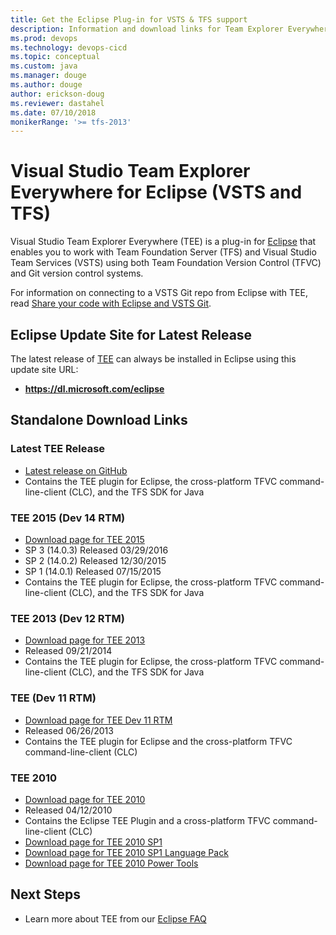 ```yaml
---
title: Get the Eclipse Plug-in for VSTS & TFS support
description: Information and download links for Team Explorer Everywhere for Eclipse
ms.prod: devops
ms.technology: devops-cicd
ms.topic: conceptual
ms.custom: java
ms.manager: douge
ms.author: douge
author: erickson-doug
ms.reviewer: dastahel
ms.date: 07/10/2018
monikerRange: '>= tfs-2013'
---
```



# Visual Studio Team Explorer Everywhere for Eclipse (VSTS and TFS)

Visual Studio Team Explorer Everywhere (TEE) is a plug-in for [Eclipse](https://www.eclipse.org/) that enables
you to work with Team Foundation Server (TFS) and Visual Studio Team Services (VSTS) using both Team Foundation Version Control (TFVC) 
and Git version control systems. 

For information on connecting to a VSTS Git repo from Eclipse with TEE, read [Share your code with Eclipse and VSTS Git](/vsts/git/share-your-code-in-git-eclipse).

## Eclipse Update Site for Latest Release
The latest release of [TEE](https://marketplace.eclipse.org/content/team-explorer-everywhere) can always be installed in Eclipse using this update site URL:

* **https://dl.microsoft.com/eclipse**



## Standalone Download Links

### Latest TEE Release
* [Latest release on GitHub](https://github.com/Microsoft/team-explorer-everywhere/releases)
* Contains the TEE plugin for Eclipse, the cross-platform TFVC command-line-client (CLC), and the TFS SDK for Java

### TEE 2015 (Dev 14 RTM)
* [Download page for TEE 2015](https://www.microsoft.com/en-us/download/details.aspx?id=47727)
* SP 3 (14.0.3) Released 03/29/2016
* SP 2 (14.0.2) Released 12/30/2015
* SP 1 (14.0.1) Released 07/15/2015
* Contains the TEE plugin for Eclipse, the cross-platform TFVC command-line-client (CLC), and the TFS SDK for Java

### TEE 2013 (Dev 12 RTM)
* [Download page for TEE 2013](http://www.microsoft.com/en-us/download/details.aspx?id=40785)
* Released 09/21/2014
* Contains the TEE plugin for Eclipse, the cross-platform TFVC command-line-client (CLC), and the TFS SDK for Java

### TEE (Dev 11 RTM)
* [Download page for TEE Dev 11 RTM](http://www.microsoft.com/en-us/download/details.aspx?id=30661)
* Released 06/26/2013
* Contains the TEE plugin for Eclipse and the cross-platform TFVC command-line-client (CLC)

### TEE 2010
* [Download page for TEE 2010](http://www.microsoft.com/en-us/download/details.aspx?id=4240)
* Released 04/12/2010
* Contains the Eclipse TEE Plugin and a cross-platform TFVC command-line-client (CLC)
* [Download page for TEE 2010 SP1](http://www.microsoft.com/en-us/download/details.aspx?id=25125)
* [Download page for TEE 2010 SP1 Language Pack](http://www.microsoft.com/en-us/download/details.aspx?id=27118)
* [Download page for TEE 2010 Power Tools](http://www.microsoft.com/en-us/download/confirmation.aspx?id=28557)

## Next Steps 
* Learn more about TEE from our [Eclipse FAQ](eclipse-faq.md)
